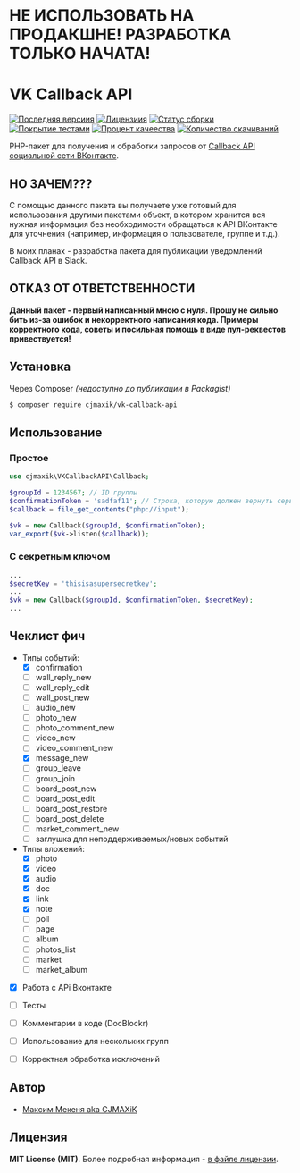 # НЕ ИСПОЛЬЗОВАТЬ НА ПРОДАКШНЕ! РАЗРАБОТКА ТОЛЬКО НАЧАТА!
# VK Callback API
[![Последняя версиия](https://img.shields.io/github/release/cjmaxik/vk-callback-api.svg?style=flat-square)](https://github.com/cjmaxik/vk-callback-api/releases)
[![Лицензиия](https://img.shields.io/badge/license-MIT-brightgreen.svg?style=flat-square)](LICENSE.md)
[![Статус сборки](https://img.shields.io/travis/cjmaxik/vk-callback-api/master.svg?style=flat-square)](https://travis-ci.org/cjmaxik/vk-callback-api)
[![Покрытие тестами](https://img.shields.io/scrutinizer/coverage/g/cjmaxik/vk-callback-api.svg?style=flat-square)](https://scrutinizer-ci.com/g/cjmaxik/vk-callback-api/code-structure)
[![Процент качеества](https://img.shields.io/scrutinizer/g/cjmaxik/vk-callback-api.svg?style=flat-square)](https://scrutinizer-ci.com/g/cjmaxik/vk-callback-api)
[![Количество скачиваний](https://img.shields.io/packagist/dt/cjmaxik/vk-callback-api.svg?style=flat-square)](https://packagist.org/packages/cjmaxik/vk-callback-api)

PHP-пакет для получения и обработки запросов от [Callback API социальной сети ВКонтакте](https://vk.com/dev/callback_api).

## НО ЗАЧЕМ???
С помощью данного пакета вы получаете уже готовый для использования другими пакетами объект, в котором хранится вся нужная информация без необходимости обращаться к API ВКонтакте для уточнения (например, информация о пользователе, группе и т.д.).

В моих планах - разработка пакета для публикации уведомлений Callback API в Slack.

## ОТКАЗ ОТ ОТВЕТСТВЕННОСТИ
**Данный пакет - первый написанный мною с нуля. Прошу не сильно бить из-за ошибок и некорректного написания кода. Примеры корректного кода, советы и посильная помощь в виде пул-реквестов привествуется!**

## Установка
Через Composer *(недоступно до публикации в Packagist)*
``` bash
$ composer require cjmaxik/vk-callback-api
```

## Использование
### Простое
``` php
use cjmaxik\VKCallbackAPI\Callback;

$groupId = 1234567; // ID группы
$confirmationToken = 'sadfaf11'; // Строка, которую должен вернуть сервер (Управление сообществом -> Работа с API -> Callback API)
$callback = file_get_contents("php://input");

$vk = new Callback($groupId, $confirmationToken);
var_export($vk->listen($callback));
```

### С секретным ключом
``` php
...
$secretKey = 'thisisasupersecretkey';
...
$vk = new Callback($groupId, $confirmationToken, $secretKey);
...
```

## Чеклист фич
- Типы событий:
  - [x] confirmation
  - [ ] wall_reply_new
  - [ ] wall_reply_edit
  - [ ] wall_post_new
  - [ ] audio_new
  - [ ] photo_new
  - [ ] photo_comment_new
  - [ ] video_new
  - [ ] video_comment_new
  - [x] message_new
  - [ ] group_leave
  - [ ] group_join
  - [ ] board_post_new
  - [ ] board_post_edit
  - [ ] board_post_restore
  - [ ] board_post_delete
  - [ ] market_comment_new
  - [ ] заглушка для неподдерживаемых/новых событий
- Типы вложений:
  - [X] photo
  - [X] video
  - [X] audio
  - [X] doc
  - [X] link
  - [X] note
  - [ ] poll
  - [ ] page
  - [ ] album
  - [ ] photos_list
  - [ ] market
  - [ ] market_album
- [x] Работа с APi Вконтакте
- [ ] Тесты
- [ ] Комментарии в коде (DocBlockr)
- [ ] Использование для нескольких групп
- [ ] Корректная обработка исключений


## Автор
- [Максим Мекеня aka CJMAXiK](https://github.com/cjmaxik)

## Лицензия
**MIT License (MIT)**. Более подробная информация - [в файле лицензии](LICENSE.md).
